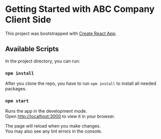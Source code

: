 # Getting Started with ABC Company Client Side

This project was bootstrapped with [Create React App](https://github.com/facebook/create-react-app).

## Available Scripts

In the project directory, you can run:

### `npm install`

After you clone the repo, you have to run `npm install` to install all needed packages.
### `npm start`

Runs the app in the development mode.\
Open [http://localhost:3000](http://localhost:3000) to view it in your browser.

The page will reload when you make changes.\
You may also see any lint errors in the console.
